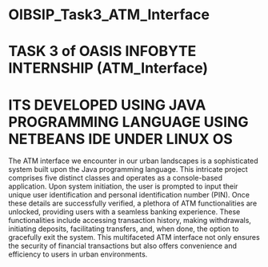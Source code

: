 # OIBSIP_Task3_ATM_Interface
# TASK 3 of OASIS INFOBYTE INTERNSHIP (ATM_Interface)
# ITS DEVELOPED USING JAVA PROGRAMMING LANGUAGE USING NETBEANS IDE UNDER LINUX OS
The ATM interface we encounter in our urban landscapes is a sophisticated system built upon the Java programming language. This intricate project comprises five distinct classes and operates as a console-based application. Upon system initiation, the user is prompted to input their unique user identification and personal identification number (PIN). Once these details are successfully verified, a plethora of ATM functionalities are unlocked, providing users with a seamless banking experience. These functionalities include accessing transaction history, making withdrawals, initiating deposits, facilitating transfers, and, when done, the option to gracefully exit the system. This multifaceted ATM interface not only ensures the security of financial transactions but also offers convenience and efficiency to users in urban environments.
